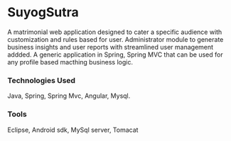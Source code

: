 # SuyogSutra
A matrimonial web application designed to cater a specific audience with customization and rules based for user. Administrator module to generate business insights and user reports with streamlined user management addded. A generic application in Spring, Spring MVC that can be used for any profile based macthing business logic.

### Technologies Used
Java, Spring, Spring Mvc, Angular, Mysql.
### Tools
Eclipse, Android sdk, MySql server, Tomacat
